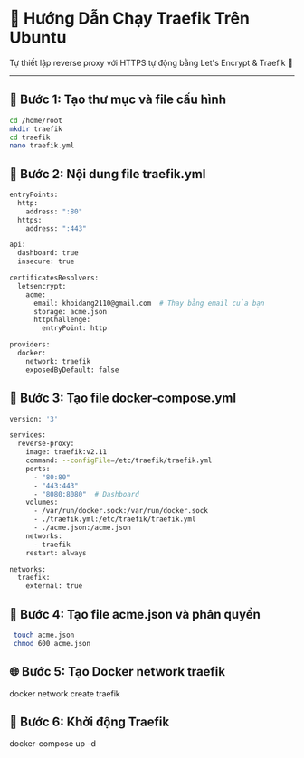 # 🚀 Hướng Dẫn Chạy Traefik Trên Ubuntu

Tự thiết lập reverse proxy với HTTPS tự động bằng Let's Encrypt & Traefik 🚀

---

## 🧰 Bước 1: Tạo thư mục và file cấu hình

```bash
cd /home/root
mkdir traefik
cd traefik
nano traefik.yml
```
## 📄 Bước 2: Nội dung file traefik.yml
```bash
entryPoints:
  http:
    address: ":80"
  https:
    address: ":443"

api:
  dashboard: true
  insecure: true

certificatesResolvers:
  letsencrypt:
    acme:
      email: khoidang2110@gmail.com  # Thay bằng email của bạn
      storage: acme.json
      httpChallenge:
        entryPoint: http

providers:
  docker:
    network: traefik
    exposedByDefault: false
```
## 🐳 Bước 3: Tạo file docker-compose.yml
```bash
version: '3'

services:
  reverse-proxy:
    image: traefik:v2.11
    command: --configFile=/etc/traefik/traefik.yml
    ports:
      - "80:80"
      - "443:443"
      - "8080:8080"  # Dashboard
    volumes:
      - /var/run/docker.sock:/var/run/docker.sock
      - ./traefik.yml:/etc/traefik/traefik.yml
      - ./acme.json:/acme.json
    networks:
      - traefik
    restart: always

networks:
  traefik:
    external: true
```
## 🔐 Bước 4: Tạo file acme.json và phân quyền
```bash
 touch acme.json
 chmod 600 acme.json
```
## 🌐 Bước 5: Tạo Docker network traefik

docker network create traefik
## 🚀 Bước 6: Khởi động Traefik

docker-compose up -d



